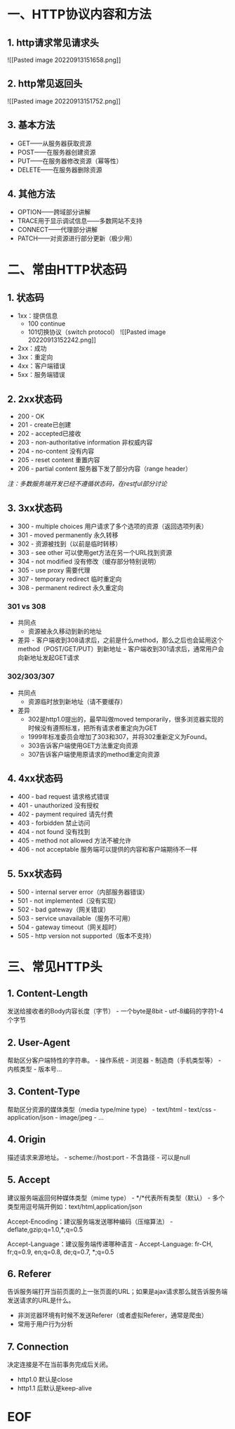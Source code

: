# 一、HTTP协议内容和方法

## 1. http请求常见请求头
![[Pasted image 20220913151658.png]]

## 2. http常见返回头
![[Pasted image 20220913151752.png]]

## 3. 基本方法
- GET——从服务器获取资源
- POST——在服务器创建资源
- PUT——在服务器修改资源（幂等性）
- DELETE——在服务器删除资源

## 4. 其他方法
- OPTION——跨域部分讲解
- TRACE用于显示调试信息——多数网站不支持
- CONNECT——代理部分讲解
- PATCH——对资源进行部分更新（极少用）


# 二、常由HTTP状态码

## 1. 状态码

- 1xx：提供信息
	- 100 continue
	- 101切换协议（switch protocol）
	![[Pasted image 20220913152242.png]]
- 2xx：成功
- 3xx：重定向
- 4xx：客户端错误
- 5xx：服务端错误

## 2. 2xx状态码
- 200 - OK
- 201 - create已创建
- 202 - accepted已接收
- 203 - non-authoritative information 非权威内容
- 204 - no-content 没有内容
- 205 - reset content 重置内容
- 206 - partial content 服务器下发了部分内容（range header）

*注：多数服务端开发已经不遵循状态码，在restful部分讨论*

## 3. 3xx状态码
- 300 - multiple choices 用户请求了多个选项的资源（返回选项列表）
- 301 - moved permanently 永久转移
- 302 - 资源被找到（以前是临时转移）
- 303 - see other 可以使用get方法在另一个URL找到资源
- 304 - not modified 没有修改（缓存部分特别说明）
- 305 - use proxy 需要代理
- 307 - temporary redirect 临时重定向
- 308 - permanent redirect 永久重定向

### 301 vs 308
- 共同点
	- 资源被永久移动到新的地址
- 差异
		- 客户端收到308请求后，之前是什么method，那么之后也会延用这个method（POST/GET/PUT）到新地址
		- 客户端收到301请求后，通常用户会向新地址发起GET请求

### 302/303/307
- 共同点
	- 资源临时放到新地址（请不要缓存）
- 差异
	- 302是http1.0提出的，最早叫做moved temporarily，很多浏览器实现的时候没有遵照标准，把所有请求者重定向为GET
	- 1999年标准委员会增加了303和307，并将302重新定义为Found。
	- 303告诉客户端使用GET方法重定向资源
	- 307告诉客户端使用原请求的method重定向资源

## 4. 4xx状态码

- 400 - bad request 请求格式错误
- 401 - unauthorized 没有授权
- 402 - payment required 请先付费
- 403 - forbidden 禁止访问
- 404 - not found 没有找到
- 405 - method not allowed 方法不被允许
- 406 - not acceptable 服务端可以提供的内容和客户端期待不一样

## 5. 5xx状态码

- 500 - internal server error（内部服务器错误）
- 501 - not implemented（没有实现）
- 502 - bad gateway（网关错误）
- 503 - service unavailable（服务不可用）
- 504 - gateway timeout（网关超时）
- 505 - http version not supported（版本不支持）


# 三、常见HTTP头

## 1. Content-Length

发送给接收者的Body内容长度（字节）
	-  一个byte是8bit
	- utf-8编码的字符1-4个字节

## 2. User-Agent

帮助区分客户端特性的字符串。
	- 操作系统
	- 浏览器
	- 制造商（手机类型等）
	- 内核类型
	- 版本号...

## 3. Content-Type

帮助区分资源的媒体类型（media type/mine type）
	- text/html
	- text/css
	- application/json
	- image/jpeg
	- ...

## 4. Origin

描述请求来源地址。
	- scheme://host:port
	- 不含路径
	- 可以是null

## 5. Accept

建议服务端返回何种媒体类型（mime type）
	- \*/\*代表所有类型（默认）
	- 多个类型用逗号隔开例如：text/html,application/json

Accept-Encoding：建议服务端发送哪种编码（压缩算法）
	- deflate,gzip;q=1.0,\*;q=0.5

Accept-Language：建议服务端传递哪种语言
	- Accept-Language: fr-CH, fr;q=0.9, en;q=0.8, de;q=0.7, \*;q=0.5

## 6. Referer

告诉服务端打开当前页面的上一张页面的URL；如果是ajax请求那么就告诉服务端发送请求的URL是什么。

- 非浏览器环境有时候不发送Referer（或者虚拟Referer，通常是爬虫）
- 常用于用户行为分析

## 7. Connection

决定连接是不在当前事务完成后关闭。

- http1.0 默认是close
- http1.1 后默认是keep-alive



# EOF


